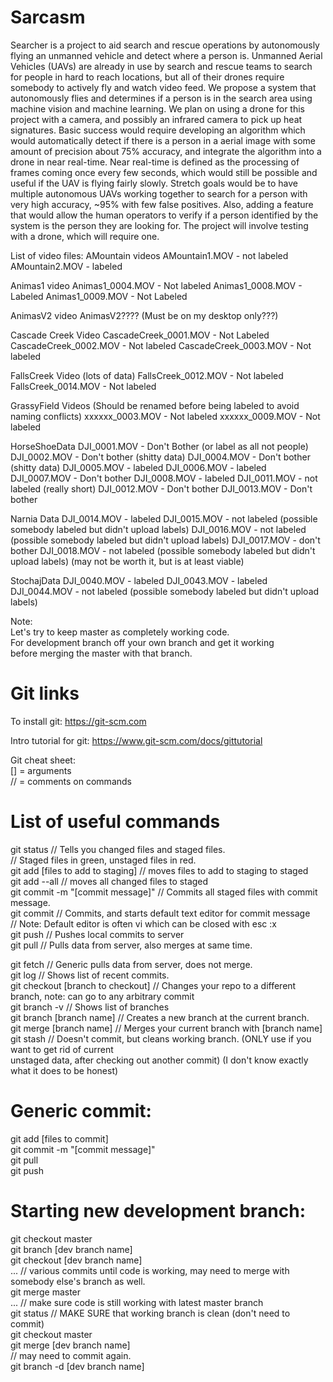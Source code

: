# Sarcasm

Searcher is a project to aid search and rescue operations by autonomously flying an unmanned vehicle and detect where a person is. Unmanned Aerial Vehicles (UAVs) are already in use by search and rescue teams to search for people in hard to reach locations, but all of their drones require somebody to actively fly and watch video feed. We propose a system that autonomously flies and determines if a person is in the search area using machine vision and machine learning. We plan on using a drone for this project with a camera, and possibly an infrared camera to pick up heat signatures. Basic success would require developing an algorithm which would automatically detect if there is a person in a aerial image with some amount of precision about 75% accuracy, and integrate the algorithm into a drone in near real-time. Near real-time is defined as the processing of frames coming once every few seconds, which would still be possible and useful if the UAV is flying fairly slowly. Stretch goals would be to have multiple autonomous UAVs working together to search for a person with very high accuracy, ~95% with few false positives. Also, adding a feature that would allow the human operators to verify if a person identified by the system is the person they are looking for. The project will involve testing with a drone, which will require one.


List of video files:
AMountain videos
AMountain1.MOV - not labeled
AMountain2.MOV - labeled

Animas1 video
Animas1_0004.MOV - Not labeled
Animas1_0008.MOV - Labeled
Animas1_0009.MOV - Not Labeled

AnimasV2 video
AnimasV2???? (Must be on my desktop only???)

Cascade Creek Video
CascadeCreek_0001.MOV - Not Labeled
CascadeCreek_0002.MOV - Not labeled
CascadeCreek_0003.MOV - Not labeled

FallsCreek Video (lots of data)
FallsCreek_0012.MOV - Not labeled
FallsCreek_0014.MOV - Not labeled

GrassyField Videos (Should be renamed before being labeled to avoid naming conflicts)
xxxxxx_0003.MOV - Not labeled
xxxxxx_0009.MOV - Not labeled

HorseShoeData
DJI_0001.MOV - Don't Bother (or label as all not people)
DJI_0002.MOV - Don't bother (shitty data)
DJI_0004.MOV - Don't bother (shitty data)
DJI_0005.MOV - labeled
DJI_0006.MOV - labeled
DJI_0007.MOV - Don't bother
DJI_0008.MOV - labeled
DJI_0011.MOV - not labeled (really short)
DJI_0012.MOV - Don't bother
DJI_0013.MOV - Don't bother

Narnia Data
DJI_0014.MOV - labeled
DJI_0015.MOV - not labeled (possible somebody labeled but didn't upload labels)
DJI_0016.MOV - not labeled (possible somebody labeled but didn't upload labels)
DJI_0017.MOV - don't bother
DJI_0018.MOV - not labeled (possible somebody labeled but didn't upload labels) (may not be worth it, but is at least viable)

StochajData
DJI_0040.MOV - labeled
DJI_0043.MOV - labeled
DJI_0044.MOV - not labeled (possible somebody labeled but didn't upload labels)








Note:  
Let's try to keep master as completely working code.  
For development branch off your own branch and get it working  
before merging the master with that branch.  


# Git links

To install git:
https://git-scm.com

Intro tutorial for git:
https://www.git-scm.com/docs/gittutorial




Git cheat sheet:  
[] = arguments  
// = comments on commands  

# List of useful commands

git status                          // Tells you changed files and staged files.  
                                    // Staged files in green, unstaged files in red.  
git add [files to add to staging]   // moves files to add to staging to staged  
git add --all                       // moves all changed files to staged  
git commit -m "[commit message]"    // Commits all staged files with commit message.  
git commit                          // Commits, and starts default text editor for commit message  
                                        // Note: Default editor is often vi which can be closed with esc :x  
git push                            // Pushes local commits to server  
git pull                            // Pulls data from server, also merges at same time.  

git fetch                           // Generic pulls data from server, does not merge.  
git log                             // Shows list of recent commits.  
git checkout [branch to checkout]   // Changes your repo to a different branch, note: can go to any arbitrary commit  
git branch -v                       // Shows list of branches  
git branch [branch name]            // Creates a new branch at the current branch.  
git merge [branch name]             // Merges your current branch with [branch name]  
git stash                           // Doesn't commit, but cleans working branch. (ONLY use if you want to get rid of current  
                                        unstaged data, after checking out another commit) (I don't know exactly what it does to be honest)  


# Generic commit:

git add [files to commit]  
git commit -m "[commit message]"  
git pull  
git push  


# Starting new development branch:

git checkout master  
git branch [dev branch name]  
git checkout [dev branch name]  
...  // various commits until code is working, may need to merge with somebody else's branch as well.  
git merge master  
... // make sure code is still working with latest master branch  
git status // MAKE SURE that working branch is clean (don't need to commit)  
git checkout master  
git merge [dev branch name]  
    // may need to commit again.  
git branch -d [dev branch name]  
